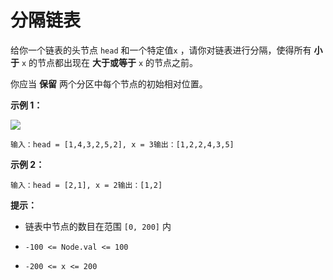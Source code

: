 # 分隔链表

给你一个链表的头节点 `head` 和一个特定值`x` ，请你对链表进行分隔，使得所有 **小于** `x` 的节点都出现在 **大于或等于** `x` 的节点之前。

你应当 **保留** 两个分区中每个节点的初始相对位置。

**示例 1：**

![](https://assets.leetcode.com/uploads/2021/01/04/partition.jpg)

```
输入：head = [1,4,3,2,5,2], x = 3输出：[1,2,2,4,3,5]
```

**示例 2：**

```
输入：head = [2,1], x = 2输出：[1,2]
```

**提示：**

*   链表中节点的数目在范围 `[0, 200]` 内

*   `-100 <= Node.val <= 100`

*   `-200 <= x <= 200`

